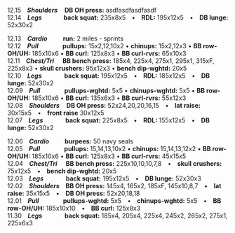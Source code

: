 
12.15 ***Shoulders***    **DB OH press:** asdfasdfasdfasdf  
12.14 ***Legs***          **back squat:** 235x8x5 • **RDL:** 195x12x5 • **DB lunge:** 52x30x2   

12.13 ***Cardio***         **run:** 2 miles - sprints  
12.12 ***Pull***              **pullups:** 15x2,12,10x2 • **chinups:** 15x2,12x3 • **BB row-OH/UH:** 185x10x6 • **BB curl:** 125x8x3 • **BB curl-rvrs:** 65x10x3  
12.11 ***Chest/Tri***     **BB bench press:** 185x4, 225x4, 275x1, 295x1, 315xF, 225x8x3 • **skull crushers:** 95x12x3 • **bench dip-wghtd:** 20x5  
12.10 ***Legs***             **back squat:** 195x12x5 • **RDL:** 185x12x5 • **DB lunge:** 52x30x2  
12.09 ***Pull***              **pullups-wghtd:** 5x5 • **chinups-wghtd:** 5x5 • **BB row-OH/UH:** 185x10x6 • **BB curl:** 135x6x3 • **BB curl-rvrs:** 55x12x3  
12.08 ***Shoulders***    **DB OH press:** 52x24,20,20,16,15 • **lat raise:** 30x15x5 • **front raise** 30x12x5  
12.07 ***Legs***             **back squat:** 225x8x5 • **RDL:** 155x12x5 • **DB lunge:** 52x30x2   

12.06 ***Cardio***         **burpees:** 50 navy seals  
12.05 ***Pull***              **pullups:** 15,14,13,10x2 • **chinups:** 15,14,13,12x2 • **BB row-OH/UH:** 185x10x6 • **BB curl:** 125x8x3 • **BB curl-rvrs:** 45x15x5    
12.04 ***Chest/Tri***     **BB bench press:** 225x10,10,10,7,8 • **skull crushers:** 75x12x5 • **bench dip-wghtd:** 20x5    
12.03 ***Legs***             **back squat:** 195x12x5 • **DB lunge:** 52x30x3    
12.02 ***Shoulders*** **BB OH press:** 145x4, 165x2, 185xF, 145x10,8,7 • **lat raise:** 35x15x5 • **DB OH press:** 52x20,18,18   
12.01 ***Pull***              **pullups-wghtd:** 5x5 • **chinups-wghtd:** 5x5 • **BB row-OH/UH:** 185x10x10 • **BB curl:** 125x8x3  
11.30 ***Legs***             **back squat:** 185x4, 205x4, 225x4, 245x2, 265x2, 275x1, 225x6x3  

